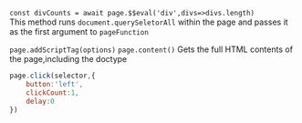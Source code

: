 `const divCounts = await page.$$eval('div',divs=>divs.length)`  
This method runs `document.querySeletorAll` within the page and passes it as the first argument to `pageFunction`  

`page.addScriptTag(options)`
`page.content()` Gets the full HTML contents of the page,including the doctype

```js
page.click(selector,{
	button:'left',
	clickCount:1,
	delay:0	
})
```